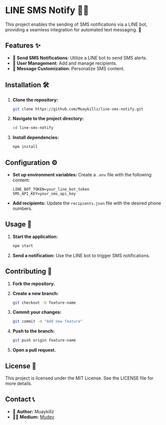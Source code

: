 # LINE SMS Notify 📱💬

This project enables the sending of SMS notifications via a LINE bot, providing a seamless integration for automated text messaging. 📩

## Features ✨

- 📨 **Send SMS Notifications**: Utilize a LINE bot to send SMS alerts.
- 👥 **User Management**: Add and manage recipients.
- 🎨 **Message Customization**: Personalize SMS content.

## Installation 🛠️

1. **Clone the repository:**
   ```sh
   git clone https://github.com/Muaykillz/line-sms-notify.git
   ```

2. **Navigate to the project directory:**
   ```sh
   cd line-sms-notify
   ```

3. **Install dependencies:**
   ```sh
   npm install
   ```

## Configuration ⚙️

- **Set up environment variables:** Create a `.env` file with the following content:
  ```
  LINE_BOT_TOKEN=your_line_bot_token
  SMS_API_KEY=your_sms_api_key
  ```

- **Add recipients:** Update the `recipients.json` file with the desired phone numbers.

## Usage 🚀

1. **Start the application:**
   ```sh
   npm start
   ```

2. **Send a notification:** Use the LINE bot to trigger SMS notifications.

## Contributing 🤝

1. **Fork the repository.**
2. **Create a new branch:**
   ```sh
   git checkout -b feature-name
   ```

3. **Commit your changes:**
   ```sh
   git commit -m "Add new feature"
   ```

4. **Push to the branch:**
   ```sh
   git push origin feature-name
   ```

5. **Open a pull request.**

## License 📄

This project is licensed under the MIT License. See the LICENSE file for more details.

## Contact 📞

- 👤 **Author:** Muaykillz
- ✍🏻 **Medium:** [Mudev](https://medium.com/@mzgamer3360)
